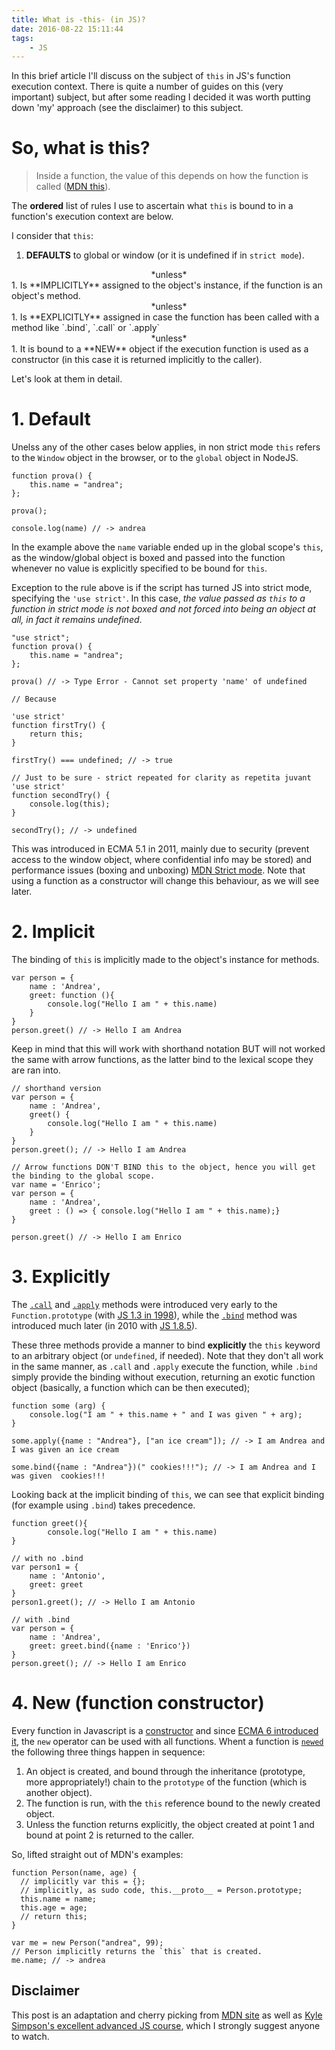 ```yaml
---
title: What is -this- (in JS)?
date: 2016-08-22 15:11:44
tags:
	- JS
---
```

In this brief article I'll discuss on the subject of `this` in JS's function execution context. There is quite a number of guides on this (very important) subject, but after some reading I decided it was worth putting down 'my' approach (see the disclaimer) to this subject. 

# So, what is this?

>Inside a function, the value of this depends on how the function is called ([MDN this](https://developer.mozilla.org/en-US/docs/Web/JavaScript/Reference/Operators/this)).

The **ordered** list of rules I use to ascertain what `this` is bound to in a function's execution context are below. 

I consider that `this`:

1. **DEFAULTS** to global or window (or it is undefined if in `strict mode`).
<center>*unless*</center>
1. Is **IMPLICITLY** assigned to the object's instance, if the function is an object's method.
<center>*unless*</center>
1. Is **EXPLICITLY** assigned in case the function has been called with a method like `.bind`, `.call` or `.apply`
<center>*unless*</center>
1. It is bound to a **NEW** object if the execution function is used as a constructor (in this case it is returned implicitly to the caller).

Let's look at them in detail.

# 1. Default
Unelss any of the other cases below applies, in non strict mode `this` refers to the `Window` object in the browser, or to the `global` object in NodeJS. 

```
function prova() {
    this.name = "andrea"; 
};

prova();

console.log(name) // -> andrea
```
In the example above the `name` variable ended up in the global scope's `this`, as the window/global object is boxed and passed into the function whenever no value is explicitly specified to be bound for `this`.

Exception to the rule above is if the script has turned JS into strict mode, specifying the `'use strict'`. In this case, *the value passed as `this` to a function in strict mode is not boxed and not forced into being an object at all, in fact it remains undefined*.

```
"use strict";
function prova() {
    this.name = "andrea"; 
};

prova() // -> Type Error - Cannot set property 'name' of undefined

// Because

'use strict'
function firstTry() {
	return this;
}

firstTry() === undefined; // -> true

// Just to be sure - strict repeated for clarity as repetita juvant
'use strict'
function secondTry() {
	console.log(this);
}

secondTry(); // -> undefined
```

This was introduced in  ECMA 5.1 in 2011, mainly due to security (prevent access to the window object, where confidential info may be stored) and performance issues (boxing and unboxing) [MDN Strict mode](https://developer.mozilla.org/en-US/docs/Web/JavaScript/Reference/Strict_mode). Note that using a function as a constructor will change this behaviour, as we will see later.

# 2. Implicit
The binding of `this` is implicitly made to the object's instance for methods.

```
var person = { 
	name : 'Andrea',
	greet: function (){
		console.log("Hello I am " + this.name)
	}
}
person.greet() // -> Hello I am Andrea
```

Keep in mind that this will work with shorthand notation BUT will not worked the same with arrow functions, as the latter bind to the lexical scope they are ran into.

```
// shorthand version
var person = { 
	name : 'Andrea',
	greet() {
		console.log("Hello I am " + this.name)
	}
}
person.greet(); // -> Hello I am Andrea

// Arrow functions DON'T BIND this to the object, hence you will get the binding to the global scope.
var name = 'Enrico';
var person = {
	name : 'Andrea',
	greet : () => { console.log("Hello I am " + this.name);}
} 

person.greet() // -> Hello I am Enrico
```

# 3. Explicitly

The [`.call`](https://developer.mozilla.org/en-US/docs/Web/JavaScript/Reference/Global_Objects/Function/call) and [`.apply`](https://developer.mozilla.org/en-US/docs/Web/JavaScript/Reference/Global_Objects/Function/apply) methods were introduced very early to the `Function.prototype` (with [JS 1.3 in 1998](https://developer.mozilla.org/en-US/docs/Web/JavaScript/New_in_JavaScript/1.3)), while the [`.bind`](https://developer.mozilla.org/en-US/docs/Web/JavaScript/Reference/Global_Objects/Function/bind) method was introduced much later (in 2010 with [JS 1.8.5](https://developer.mozilla.org/en-US/docs/Web/JavaScript/New_in_JavaScript/1.8.5)). 

These three methods provide a manner to bind **explicitly** the `this` keyword to an arbitrary object (or `undefined`, if needed). Note that they don't all work in the same manner, as `.call` and `.apply` execute the function, while `.bind` simply provide the binding without execution, returning an exotic function object (basically, a function which can be then executed);

```
function some (arg) {
	console.log("I am " + this.name + " and I was given " + arg);
}

some.apply({name : "Andrea"}, ["an ice cream"]); // -> I am Andrea and I was given an ice cream

some.bind({name : "Andrea"})(" cookies!!!"); // -> I am Andrea and I was given  cookies!!!
```

Looking back at the implicit binding of `this`, we can see that explicit binding (for example using `.bind`) takes precedence.

```
function greet(){
		console.log("Hello I am " + this.name)
}

// with no .bind
var person1 = { 
	name : 'Antonio',
	greet: greet
}
person1.greet(); // -> Hello I am Antonio

// with .bind
var person = { 
	name : 'Andrea',
	greet: greet.bind({name : 'Enrico'})
}
person.greet(); // -> Hello I am Enrico

```

# 4. New (function constructor)
Every function in Javascript is a [constructor](https://developer.mozilla.org/en-US/docs/Web/JavaScript/Reference/Global_Objects/Function) and since [ECMA 6 introduced it](http://www.ecma-international.org/ecma-262/6.0/#sec-new-operator), the `new` operator can be used with all functions. Whent a function is [`newed`](https://developer.mozilla.org/en-US/docs/Web/JavaScript/Reference/Operators/new) the following three things happen in sequence: 

1. An object is created, and bound through the inheritance (prototype, more appropriately!) chain to the `prototype` of the function (which is another object).
1. The function is run, with the `this` reference bound to the newly created object.
1. Unless the function returns explicitly, the object created at point 1 and bound at point 2 is returned to the caller.

So, lifted straight out of MDN's examples:


```
function Person(name, age) {
  // implicitly var this = {};
  // implicitly, as sudo code, this.__proto__ = Person.prototype; 
  this.name = name;
  this.age = age;
  // return this;
}

var me = new Person("andrea", 99);
// Person implicitly returns the `this` that is created. 
me.name; // -> andrea
``` 


## Disclaimer

This post is an adaptation and cherry picking from [MDN site](https://developer.mozilla.org/en-US/docs/Web/JavaScript/Reference/Operators/this) as well as [Kyle Simpson's excellent advanced JS course](https://www.pluralsight.com/courses/advanced-javascript), which I strongly suggest anyone to watch.